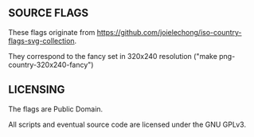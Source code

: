 
SOURCE FLAGS
------------

These flags originate from https://github.com/joielechong/iso-country-flags-svg-collection.

They correspond to the fancy set in 320x240 resolution ("make png-country-320x240-fancy")

LICENSING
---------

The flags are Public Domain.

All scripts and eventual source code are licensed under the GNU GPLv3.
